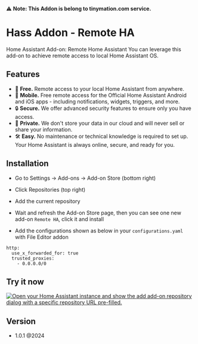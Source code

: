 ⚠️ **Note: This Addon is belong to tinymation.com service.**

# Hass Addon - Remote HA
Home Assistant Add-on: Remote Home Assistant
You can leverage this add-on to achieve remote access to local Home Assistant OS.

## Features
- 🚀 **Free.** Remote access to your local Home Assistant from anywhere.
- 📱 **Mobile.** Free remote access for the Official Home Assistant Android and iOS apps - including notifications, widgets, triggers, and more.
- 🔒 **Secure.** We offer advanced security features to ensure only you have access.
- 🔭 **Private.** We don't store your data in our cloud and will never sell or share your information.
- 🛠️ **Easy.** No maintenance or technical knowledge is required to set up. Your Home Assistant is always online, secure, and ready for you.
## Installation
- Go to Settings -> Add-ons -> Add-on Store (bottom right)

- Click Repositories (top right)

- Add the current repository 

- Wait and refresh the Add-on Store page, then you can see one new add-on `Remote HA`, click it and install

- Add the configurations shown as below in your `configurations.yaml` with File Editor addon
```
http:
  use_x_forwarded_for: true
  trusted_proxies:
    - 0.0.0.0/0
```

## Try it now
[![Open your Home Assistant instance and show the add add-on repository dialog with a specific repository URL pre-filled.](https://my.home-assistant.io/badges/supervisor_add_addon_repository.svg)](https://my.home-assistant.io/redirect/supervisor_add_addon_repository/?repository_url=https%3A%2F%2Fgithub.com%2Fkhongpt%2FRemote-HA.git)

## Version
- 1.0.1 @2024

